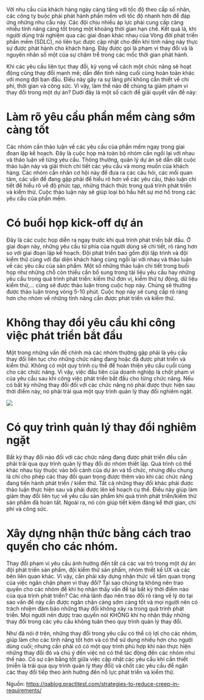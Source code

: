 Với nhu cầu của khách hàng ngày càng tăng với tốc độ theo cấp số nhân, các công ty buộc phải phát hành phần mềm với tốc độ nhanh hơn để đáp ứng những nhu cầu này. Các đội chịu nhiều áp lực phải cung cấp càng nhiều tính năng càng tốt trong một khoảng thời gian hạn chế. Kết quả là, khi người dùng trải nghiệm qua các giai đoạn khác nhau của Vòng đời phát triển phần mềm (SDLC), nó liên tục được cập nhật cho đến khi tính năng này thực sự được phát hành cho khách hàng. Đây được gọi là phạm vi thay đổi và là nguyên nhân số một của sự chậm trễ trong các mốc thời gian phát hành.

Khi các yêu cầu liên tục thay đổi, kỳ vọng về cách một chức năng sẽ hoạt động cũng thay đổi mạnh mẽ; dẫn đến tính năng cuối cùng hoàn toàn khác với mong đợi ban đầu. Điều này gây ra sự lãng phí không cần thiết về chi phí, thời gian và công sức. Vì vậy, làm thế nào để chúng ta giảm phạm vi thay đổi trong một dự án? Dưới đây là một số cách để giải quyết vấn đề này:

# Làm rõ yêu cầu phần mềm càng sớm càng tốt

Các nhóm cần thảo luận về các yêu cầu của phần mềm ngay trong giai đoạn lập kế hoạch. Đây là cuộc họp mà toàn bộ nhóm cần ngồi lại với nhau và thảo luận về từng yêu cầu. Thông thường, quản lý dự án sẽ dẫn dắt cuộc thảo luận này và giải thích chi tiết các yêu cầu và mong muốn của khách hàng. Các nhóm cần nhân cơ hội này để đưa ra các câu hỏi, các mối quan tâm, các vấn đề đang gặp phải để hiểu rõ hơn về các yêu cầu, thảo luận chi tiết để hiểu rõ về độ phức tạp, những thách thức trong quá trình phát triển và kiểm thử. Cuộc thảo luận này sẽ giúp loại bỏ hầu hết sự mơ hồ trong các yêu cầu của phần mềm.

# Có buổi họp kick-off dự án

Đây là các cuộc họp diễn ra ngay trước khi quá trình phát triển bắt đầu. Ở giai đoạn này, những yêu cầu từ phía của người dùng sẽ chi tiết, rõ ràng hơn so với giai đoạn lập kế hoạch. Đội phát triển bao gồm đội lập trình và đội kiểm thử cùng với đại diện khách hàng cùng ngồi lại với nhau và thảo luận về các yêu cầu của sản phẩm. Một số những thảo luận chi tiết trong buổi họp như những chỗ còn thiếu cần bổ sung trong tài liệu yêu cầu hay những yêu cầu trong quá trình phát triển: kiểm thử đơn vị, kiểm thử tự động, dữ liệu kiểm thử,... cũng sẽ được thảo luận trong cuộc họp này. Chúng sẽ thường được thảo luận trong vòng 5-10 phút. Cuộc họp này sẽ cung cấp rõ ràng hơn cho nhóm về những tính năng cần được phát triển và kiểm thử.

# Không thay đổi yêu cầu khi công việc phát triển bắt đầu

Một trong những vấn đề chính mà các nhóm thường gặp phải là yêu cầu thay đổi liên tục cho những chức năng đang hoặc đã được phát triển và kiểm thử. Không có một quy trình cụ thể để hoàn thiện yêu cầu cuối cùng cho các chức năng. Vì vậy, việc đầu tiên của doanh nghiệp là chốt phạm vi của yêu cầu sau khi công việc phát triển bắt đầu cho từng chức năng. Nếu có bất kỳ những thay đổi đối với các chức năng nó phải được thực hiện sau thời điểm này, nó phải trải qua một quy trình quản lý thay đổi nghiêm ngặt.

![](https://images.viblo.asia/823b338d-4b3e-46bc-8976-14f21bcb3951.jpg)


# Có quy trình quản lý thay đổi nghiêm ngặt

Bất kỳ thay đổi nào đối với các chức năng đang được phát triển đều cần phải trải qua quy trình quản lý thay đổi do nhóm thiết lập. Quá trình có thể khác nhau tùy thuộc vào bối cảnh của dự án và tổ chức, nhưng đều chung là chỉ cho phép các thay đổi quan trọng được thêm vào khi các chức năng đang tiến hành phát triển / kiểm thử. Tất cả những thay đổi khác phải được thảo luận thực hiện sau và phải được lên kế hoạch cụ thể. Điều này giúp làm giảm thay đổi liên tục về yêu cầu sản phẩm khi quá trình phát triển/kiểm thử sản phẩm đã hoàn tất. Ngoài ra, nó còn giúp tiết kiệm đáng kể thời gian, chi phí và công sức.

# Xây dựng nhận thức bằng cách trao quyền cho các nhóm.

Thay đổi phạm vi yêu cầu ảnh hưởng đến tất cả các vai trò trong một dự án: đội phát triển sản phẩm, đội kiểm thử sản phẩm, nhóm thiết kế UX và các bên liên quan khác. Vì vậy, cần phải xây dựng nhận thức về tầm quan trọng của việc ngăn chặn phạm vi thay đổi? Tại sao chúng ta không nên trao quyền cho các nhóm để khi họ nhận thấy vấn đề tại bất kỳ thời điểm nào của quá trình phát triển? Các nhà lãnh đạo nên trao đổi rõ ràng về lý do tại sao vấn đề này cần được ngăn chặn càng sớm càng tốt và mọi người nên có trách nhiệm đảm bảo những thay đổi không xảy ra trong quá trình phát triển. Mọi người nên được trao quyền nói KHÔNG khi họ nhận thấy những thay đổi trong các yêu cầu không tuân theo quy trình quản lý thay đổi. 

Như đã nói ở trên, những thay đổi trong yêu cầu có thể có lợi cho các nhóm, giúp làm cho các tính năng tốt hơn và có thể sử dụng nhiều hơn cho người dùng cuối; nhưng cần phải có có một quy trình phù hợp khi nào thực hiện những thay đổi đó và chú ý đến việc nó có thể tác động đến các nhóm như thế nào. Có sự cân bằng tốt giữa việc cập nhật các yêu cầu khi cần thiết (miễn là trải qua quy trình quản lý thay đổi) và chốt các yêu cầu để ngăn các thay đổi tiếp theo ảnh hưởng đến nỗ lực phát triển và kiểm thử.

Nguồn: https://qablog.practitest.com/strategies-to-reduce-creep-in-requirements/